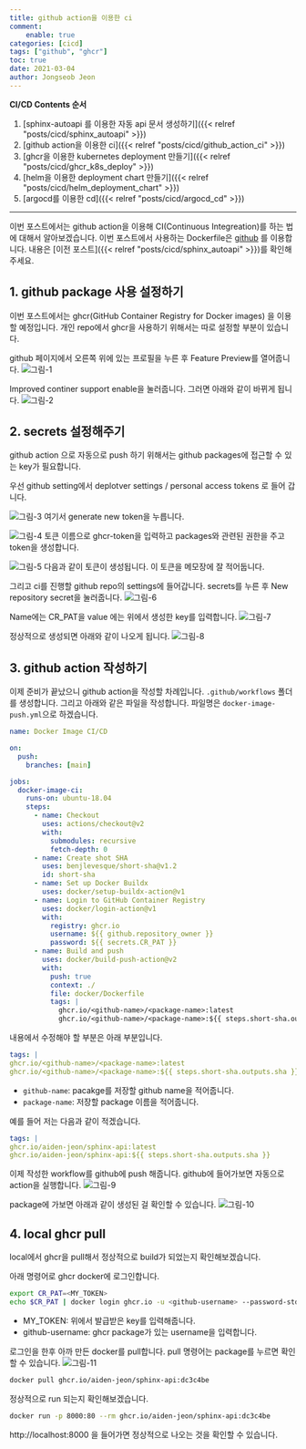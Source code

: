 ```yaml
---
title: github action을 이용한 ci
comment:   
    enable: true
categories: [cicd]
tags: ["github", "ghcr"]
toc: true
date: 2021-03-04
author: Jongseob Jeon
---
```


**CI/CD Contents 순서**  
1. [sphinx-autoapi 를 이용한 자동 api 문서 생성하기]({{< relref "posts/cicd/sphinx_autoapi" >}})
2. [github action을 이용한 ci]({{< relref "posts/cicd/github_action_ci" >}})
3. [ghcr을 이용한 kubernetes deployment 만들기]({{< relref "posts/cicd/ghcr_k8s_deploy" >}})
4. [helm을 이용한 deployment chart 만들기]({{< relref "posts/cicd/helm_deployment_chart" >}})
5. [argocd를 이용한 cd]({{< relref "posts/cicd/argocd_cd" >}})

---



이번 포스트에서는 github action을 이용해 CI(Continuous Integreation)를 하는 법에 대해서 알아보겠습니다.
이번 포스트에서 사용하는 Dockerfile은 [github](https://github.com/Aiden-Jeon/github-cicd) 를 이용합니다.
내용은 [이전 포스트]({{< relref "posts/cicd/sphinx_autoapi" >}})를 확인해주세요.


## 1. github package 사용 설정하기
이번 포스트에서는 ghcr(GitHub Container Registry for Docker images) 을 이용할 예정입니다. 개인 repo에서 ghcr을 사용하기 위해서는 따로 설정할 부분이 있습니다.

github 페이지에서 오른쪽 위에 있는 프로필을 누른 후 Feature Preview를 열어줍니다.
![그림-1](/imgs/github/cicd-0.png)

Improved continer support enable을 눌러줍니다. 그러면 아래와 같이 바뀌게 됩니다.
![그림-2](/imgs/github/cicd-1.png)

## 2. secrets 설정해주기
github action 으로 자동으로 push 하기 위해서는 github packages에 접근할 수 있는 key가 필요합니다.

우선 github setting에서 deplotver settings / personal access tokens 로 들어 갑니다.

![그림-3](/imgs/k8s/ghcr/0.png)
여기서 generate new token을 누릅니다.

![그림-4](/imgs/k8s/ghcr/1.png)
토큰 이름으로 ghcr-token을 입력하고 packages와 관련된 권한을 주고 token을 생성합니다.

![그림-5](/imgs/k8s/ghcr/2.png)
다음과 같이 토큰이 생성됩니다. 이 토큰을 메모장에 잘 적어둡니다.

그리고 ci를 진행할 github repo의 settings에 들어갑니다.
secrets를 누른 후 New repository secret을 눌러줍니다.
![그림-6](/imgs/github/cicd-2.png)

Name에는 CR_PAT을 value 에는 위에서 생성한 key를 입력합니다.
![그림-7](/imgs/github/cicd-3.png)

정상적으로 생성되면 아래와 같이 나오게 됩니다.
![그림-8](/imgs/github/cicd-4.png)


## 3. github action 작성하기
이제 준비가 끝났으니 github action을 작성할 차례입니다.
`.github/workflows` 폴더를 생성합니다. 그리고 아래와 같은 파일을 작성합니다. 파일명은 `docker-image-push.yml`으로 하겠습니다.
```yaml
name: Docker Image CI/CD

on:
  push:
    branches: [main]

jobs:
  docker-image-ci:
    runs-on: ubuntu-18.04
    steps:
      - name: Checkout
        uses: actions/checkout@v2
        with:
          submodules: recursive
          fetch-depth: 0
      - name: Create shot SHA
        uses: benjlevesque/short-sha@v1.2
        id: short-sha
      - name: Set up Docker Buildx
        uses: docker/setup-buildx-action@v1
      - name: Login to GitHub Container Registry
        uses: docker/login-action@v1
        with:
          registry: ghcr.io
          username: ${{ github.repository_owner }}
          password: ${{ secrets.CR_PAT }}
      - name: Build and push
        uses: docker/build-push-action@v2
        with:
          push: true
          context: ./
          file: docker/Dockerfile
          tags: |
            ghcr.io/<github-name>/<package-name>:latest
            ghcr.io/<github-name>/<package-name>:${{ steps.short-sha.outputs.sha }}
```

내용에서 수정해야 할 부분은 아래 부분입니다.
```yaml
tags: |
ghcr.io/<github-name>/<package-name>:latest
ghcr.io/<github-name>/<package-name>:${{ steps.short-sha.outputs.sha }}
```
- `github-name`: pacakge를 저장할 github name을 적어줍니다.
- `package-name`: 저장할 package 이름을 적어줍니다.

예를 들어 저는 다음과 같이 적겠습니다.
```yaml
tags: |
ghcr.io/aiden-jeon/sphinx-api:latest
ghcr.io/aiden-jeon/sphinx-api:${{ steps.short-sha.outputs.sha }}
```

이제 작성한 workflow를 github에 push 해줍니다. github에 들어가보면 자동으로 action을 실행합니다.
![그림-9](/imgs/github/cicd-5.png)

package에 가보면 아래과 같이 생성된 걸 확인할 수 있습니다.
![그림-10](/imgs/github/cicd-6.png)


## 4. local ghcr pull
local에서 ghcr을 pull해서 정상적으로 build가 되었는지 확인해보겠습니다.

아래 명령어로 ghcr docker에 로그인합니다.
```bash
export CR_PAT=<MY_TOKEN>
echo $CR_PAT | docker login ghcr.io -u <github-username> --password-stdin
```
- MY_TOKEN: 위에서 발급받은 key를 입력해줍니다.
- github-username: ghcr package가 있는 username을 입력합니다.

로그인을 한후 아까 만든 docker를 pull합니다. pull 명령어는 package를 누르면 확인할 수 있습니다.
![그림-11](/imgs/github/cicd-7.png)

```bash
docker pull ghcr.io/aiden-jeon/sphinx-api:dc3c4be
```

정상적으로 run 되는지 확인해보겠습니다.
```bash
docker run -p 8000:80 --rm ghcr.io/aiden-jeon/sphinx-api:dc3c4be
```
http://localhost:8000 을 들어가면 정상적으로 나오는 것을 확인할 수 있습니다.
